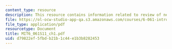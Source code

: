 ```yaml
---
content_type: resource
description: This resource contains information related to review of network theory.
file: https://ol-ocw-studio-app-qa.s3.amazonaws.com/courses/6-061-introduction-to-electric-power-systems-spring-2011/d79822ef5fbdb21b1c44e1b3b8282453_MIT6_061S11_ch1.pdf
file_type: application/pdf
resourcetype: Document
title: MIT6_061S11_ch1.pdf
uid: d79822ef-5fbd-b21b-1c44-e1b3b8282453
---
```

